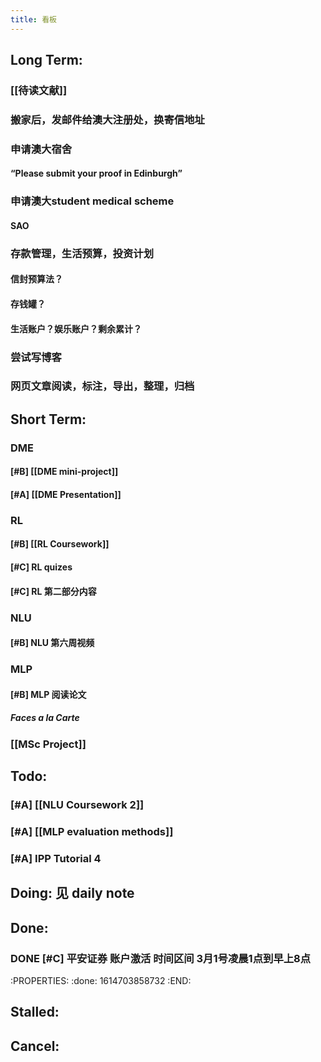```yaml
---
title: 看板
---
```


## Long Term:
### [[待读文献]]
### 搬家后，发邮件给澳大注册处，换寄信地址
### 申请澳大宿舍
#### “Please submit your proof in Edinburgh”
### 申请澳大student medical scheme
#### SAO
### 存款管理，生活预算，投资计划
#### 信封预算法？
#### 存钱罐？
#### 生活账户？娱乐账户？剩余累计？
### 尝试写博客
### 网页文章阅读，标注，导出，整理，归档
###
## Short Term:
### DME
#### [#B] [[DME mini-project]]
#### [#A] [[DME Presentation]]
### RL
#### [#B] [[RL Coursework]]
#### [#C] RL quizes
#### [#C] RL 第二部分内容
### NLU
#### [#B] NLU 第六周视频
### MLP
#### [#B] MLP 阅读论文
##### Faces a la Carte
### [[MSc Project]]
####
###
## Todo:
### [#A] [[NLU Coursework 2]]
### [#A] [[MLP evaluation methods]]
### [#A] IPP Tutorial 4
###
## Doing: 见 daily note
## Done:
### DONE [#C] 平安证券 账户激活 时间区间 3月1号凌晨1点到早上8点
:PROPERTIES:
:done: 1614703858732
:END:
###
## Stalled:
###
## Cancel:
###